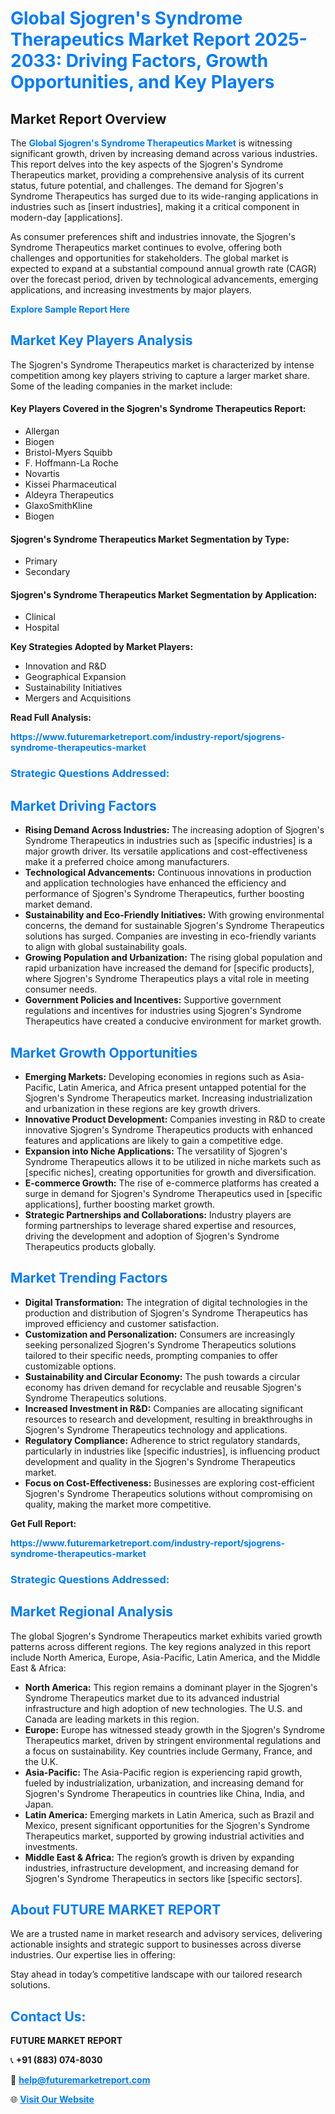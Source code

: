 <h1 style="color: #007BFF;">Global Sjogren's Syndrome Therapeutics Market Report 2025-2033: Driving Factors, Growth Opportunities, and Key Players</h1>

<section id="overview">
<h2>Market Report Overview</h2>
<p>The <a href="https://www.futuremarketreport.com/industry-report/sjogrens-syndrome-therapeutics-market" style="color: #007BFF; text-decoration: none;"><strong>Global Sjogren's Syndrome Therapeutics Market</strong></a> is witnessing significant growth, driven by increasing demand across various industries. This report delves into the key aspects of the Sjogren's Syndrome Therapeutics market, providing a comprehensive analysis of its current status, future potential, and challenges. The demand for Sjogren's Syndrome Therapeutics has surged due to its wide-ranging applications in industries such as [insert industries], making it a critical component in modern-day [applications].</p>
<p>As consumer preferences shift and industries innovate, the Sjogren's Syndrome Therapeutics market continues to evolve, offering both challenges and opportunities for stakeholders. The global market is expected to expand at a substantial compound annual growth rate (CAGR) over the forecast period, driven by technological advancements, emerging applications, and increasing investments by major players.</p>
</section>

<section id="overview">
<p><a href="https://www.futuremarketreport.com/request-sample/reportId=62284" style="color: #007BFF; text-decoration: none;"><strong>Explore Sample Report Here</strong></a></p>
</section>

<section id="key-players">
<h2 style="color: #007BFF;">Market Key Players Analysis</h2>
<p>The Sjogren's Syndrome Therapeutics market is characterized by intense competition among key players striving to capture a larger market share. Some of the leading companies in the market include:</p>
<h4>Key Players Covered in the Sjogren's Syndrome Therapeutics Report:</h4>
<ul><li>Allergan</li><li>Biogen</li><li>Bristol-Myers Squibb</li><li>F. Hoffmann-La Roche</li><li>Novartis</li><li>Kissei Pharmaceutical</li><li>Aldeyra Therapeutics</li><li>GlaxoSmithKline</li><li>Biogen</li></ul>
<h4>Sjogren's Syndrome Therapeutics Market Segmentation by Type:</h4>
<ul><li>Primary</li><li>Secondary</li></ul>

<h4>Sjogren's Syndrome Therapeutics Market Segmentation by Application:</h4>
<ul><li>Clinical</li><li>Hospital</li></ul>
<p><strong>Key Strategies Adopted by Market Players:</strong></p>
<ul>
<li>Innovation and R&D</li>
<li>Geographical Expansion</li>
<li>Sustainability Initiatives</li>
<li>Mergers and Acquisitions</li>
</ul>
</section>

<section>
<p><strong>Read Full Analysis: </strong></p><a href="https://www.futuremarketreport.com/industry-report/sjogrens-syndrome-therapeutics-market" style="color: #007BFF; text-decoration: none;"><strong>https://www.futuremarketreport.com/industry-report/sjogrens-syndrome-therapeutics-market</strong></a>
<h3 style="color: #007BFF;">Strategic Questions Addressed:</h3>
</section>

<section id="driving-factors">
<h2 style="color: #007BFF;">Market Driving Factors</h2>
<ul>
<li><strong>Rising Demand Across Industries:</strong> The increasing adoption of Sjogren's Syndrome Therapeutics in industries such as [specific industries] is a major growth driver. Its versatile applications and cost-effectiveness make it a preferred choice among manufacturers.</li>
<li><strong>Technological Advancements:</strong> Continuous innovations in production and application technologies have enhanced the efficiency and performance of Sjogren's Syndrome Therapeutics, further boosting market demand.</li>
<li><strong>Sustainability and Eco-Friendly Initiatives:</strong> With growing environmental concerns, the demand for sustainable Sjogren's Syndrome Therapeutics solutions has surged. Companies are investing in eco-friendly variants to align with global sustainability goals.</li>
<li><strong>Growing Population and Urbanization:</strong> The rising global population and rapid urbanization have increased the demand for [specific products], where Sjogren's Syndrome Therapeutics plays a vital role in meeting consumer needs.</li>
<li><strong>Government Policies and Incentives:</strong> Supportive government regulations and incentives for industries using Sjogren's Syndrome Therapeutics have created a conducive environment for market growth.</li>
</ul>
</section>

<section id="growth-opportunities">
<h2 style="color: #007BFF;">Market Growth Opportunities</h2>
<ul>
<li><strong>Emerging Markets:</strong> Developing economies in regions such as Asia-Pacific, Latin America, and Africa present untapped potential for the Sjogren's Syndrome Therapeutics market. Increasing industrialization and urbanization in these regions are key growth drivers.</li>
<li><strong>Innovative Product Development:</strong> Companies investing in R&D to create innovative Sjogren's Syndrome Therapeutics products with enhanced features and applications are likely to gain a competitive edge.</li>
<li><strong>Expansion into Niche Applications:</strong> The versatility of Sjogren's Syndrome Therapeutics allows it to be utilized in niche markets such as [specific niches], creating opportunities for growth and diversification.</li>
<li><strong>E-commerce Growth:</strong> The rise of e-commerce platforms has created a surge in demand for Sjogren's Syndrome Therapeutics used in [specific applications], further boosting market growth.</li>
<li><strong>Strategic Partnerships and Collaborations:</strong> Industry players are forming partnerships to leverage shared expertise and resources, driving the development and adoption of Sjogren's Syndrome Therapeutics products globally.</li>
</ul>
</section>

<section id="trending-factors">
<h2 style="color: #007BFF;">Market Trending Factors</h2>
<ul>
<li><strong>Digital Transformation:</strong> The integration of digital technologies in the production and distribution of Sjogren's Syndrome Therapeutics has improved efficiency and customer satisfaction.</li>
<li><strong>Customization and Personalization:</strong> Consumers are increasingly seeking personalized Sjogren's Syndrome Therapeutics solutions tailored to their specific needs, prompting companies to offer customizable options.</li>
<li><strong>Sustainability and Circular Economy:</strong> The push towards a circular economy has driven demand for recyclable and reusable Sjogren's Syndrome Therapeutics solutions.</li>
<li><strong>Increased Investment in R&D:</strong> Companies are allocating significant resources to research and development, resulting in breakthroughs in Sjogren's Syndrome Therapeutics technology and applications.</li>
<li><strong>Regulatory Compliance:</strong> Adherence to strict regulatory standards, particularly in industries like [specific industries], is influencing product development and quality in the Sjogren's Syndrome Therapeutics market.</li>
<li><strong>Focus on Cost-Effectiveness:</strong> Businesses are exploring cost-efficient Sjogren's Syndrome Therapeutics solutions without compromising on quality, making the market more competitive.</li>
</ul>
</section>

<section>
<p><strong>Get Full Report: </strong></p><a href="https://www.futuremarketreport.com/industry-report/sjogrens-syndrome-therapeutics-market" style="color: #007BFF; text-decoration: none;"><strong>https://www.futuremarketreport.com/industry-report/sjogrens-syndrome-therapeutics-market</strong></a>
<h3 style="color: #007BFF;">Strategic Questions Addressed:</h3>
</section>


<section id="regional-analysis">
<h2 style="color: #007BFF;">Market Regional Analysis</h2>
<p>The global Sjogren's Syndrome Therapeutics market exhibits varied growth patterns across different regions. The key regions analyzed in this report include North America, Europe, Asia-Pacific, Latin America, and the Middle East & Africa:</p>
<ul>
<li><strong>North America:</strong> This region remains a dominant player in the Sjogren's Syndrome Therapeutics market due to its advanced industrial infrastructure and high adoption of new technologies. The U.S. and Canada are leading markets in this region.</li>
<li><strong>Europe:</strong> Europe has witnessed steady growth in the Sjogren's Syndrome Therapeutics market, driven by stringent environmental regulations and a focus on sustainability. Key countries include Germany, France, and the U.K.</li>
<li><strong>Asia-Pacific:</strong> The Asia-Pacific region is experiencing rapid growth, fueled by industrialization, urbanization, and increasing demand for Sjogren's Syndrome Therapeutics in countries like China, India, and Japan.</li>
<li><strong>Latin America:</strong> Emerging markets in Latin America, such as Brazil and Mexico, present significant opportunities for the Sjogren's Syndrome Therapeutics market, supported by growing industrial activities and investments.</li>
<li><strong>Middle East & Africa:</strong> The region’s growth is driven by expanding industries, infrastructure development, and increasing demand for Sjogren's Syndrome Therapeutics in sectors like [specific sectors].</li>
</ul>
</section>

<footer>
<h2 style="color: #007BFF;">About FUTURE MARKET REPORT</h2>
<p>We are a trusted name in market research and advisory services, delivering actionable insights and strategic support to businesses across diverse industries. Our expertise lies in offering:</p>

<p>Stay ahead in today’s competitive landscape with our tailored research solutions.</p>

<h2 style="color: #007BFF;">Contact Us:</h2>
<p><strong>FUTURE MARKET REPORT</strong></p>
<p>📞 <strong>+91 (883) 074-8030</strong></p>
<p>📧 <strong><a href="mailto:help@futuremarketreport.com" style="color: #007BFF;">help@futuremarketreport.com</a></strong></p>
<p>🌐 <strong><a href="https://www.futuremarketreport.com/" style="color: #007BFF;">Visit Our Website</a></strong></p>
</footer>